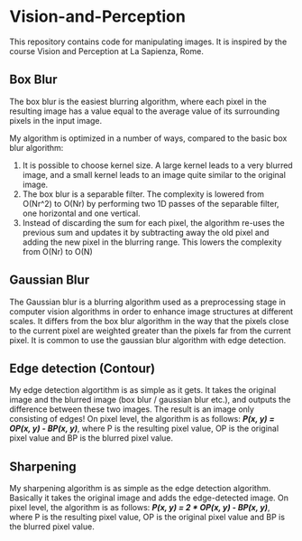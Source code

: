# Vision-and-Perception

This repository contains code for manipulating images. It is inspired by the course Vision and Perception at La Sapienza, Rome. 

## Box Blur
The box blur is the easiest blurring algorithm, where each pixel in the resulting image has a value equal to the average value of its surrounding pixels in the input image.

My algorithm is optimized in a number of ways, compared to the basic box blur algorithm:
1. It is possible to choose kernel size. A large kernel leads to a very blurred image, and a small kernel leads to an image quite similar to the original image.
2. The box blur is a separable filter. The complexity is lowered from O(Nr^2) to O(Nr) by performing two 1D passes of the separable filter, one horizontal and one vertical. 
3. Instead of discarding the sum for each pixel, the algorithm re-uses the previous sum and updates it by subtracting away the old pixel and adding the new pixel in the blurring range. This lowers the complexity from O(Nr) to O(N)

## Gaussian Blur
The Gaussian blur is a blurring algorithm used as a preprocessing stage in computer vision algorithms in order to enhance image structures at different scales. It differs from the box blur algorithm in the way that the pixels close to the current pixel are weighted greater than the pixels far from the current pixel. It is common to use the gaussian blur algorithm with edge detection. 

## Edge detection (Contour)
My edge detection algortithm is as simple as it gets. It takes the original image and the blurred image (box blur / gaussian blur etc.), and outputs the difference between these two images. The result is an image only consisting of edges! On pixel level, the algorithm is as follows: ***P(x, y) = OP(x, y) - BP(x, y)***, where P is the resulting pixel value, OP is the original pixel value and BP is the blurred pixel value. 

## Sharpening
My sharpening algorithm is as simple as the edge detection algorithm. Basically it takes the original image and adds the edge-detected image. On pixel level, the algorithm is as follows: ***P(x, y) = 2 * OP(x, y) - BP(x, y)***, where P is the resulting pixel value, OP is the original pixel value and BP is the blurred pixel value. 
